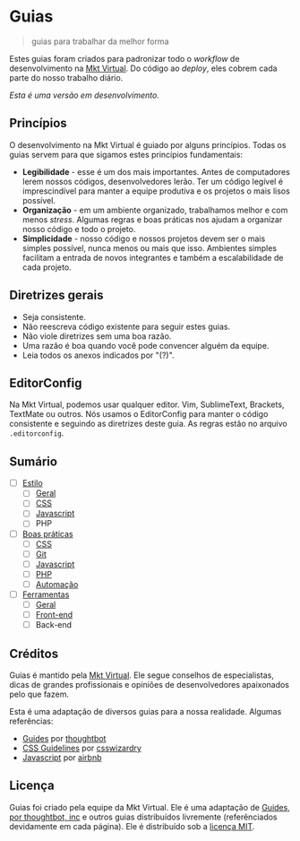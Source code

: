 # Guias
> guias para trabalhar da melhor forma

Estes guias foram criados para padronizar todo o *workflow* de desenvolvimento na [Mkt Virtual](http://mktvirtual.com.br/). Do código ao *deploy*, eles cobrem cada parte do nosso trabalho diário.

*Esta é uma versão em desenvolvimento.*

## Princípios

O desenvolvimento na Mkt Virtual é guiado por alguns princípios. Todas os guias servem para que sigamos estes princípios fundamentais:

- **Legibilidade** - esse é um dos mais importantes. Antes de computadores lerem nossos códigos, desenvolvedores lerão. Ter um código legível é imprescindível para manter a equipe produtiva e os projetos o mais lisos possível.
- **Organização** - em um ambiente organizado, trabalhamos melhor e com menos *stress*. Algumas regras e boas práticas nos ajudam a organizar nosso código e todo o projeto.
- **Simplicidade** - nosso código e nossos projetos devem ser o mais simples possível, nunca menos ou mais que isso. Ambientes simples facilitam a entrada de novos integrantes e também a escalabilidade de cada projeto.

## Diretrizes gerais

- Seja consistente.
- Não reescreva código existente para seguir estes guias.
- Não viole diretrizes sem uma boa razão.
- Uma razão é boa quando você pode convencer alguém da equipe.
- Leia todos os anexos indicados por "(?)".

## EditorConfig

Na Mkt Virtual, podemos usar qualquer editor. Vim, SublimeText, Brackets, TextMate ou outros. Nós usamos o EditorConfig para manter o código consistente e seguindo as diretrizes deste guia. As regras estão no arquivo `.editorconfig`.

## Sumário

- [ ] [Estilo](https://github.com/mktvirtual/guias/tree/master/estilo)
    - [ ] [Geral](https://github.com/mktvirtual/guias/tree/master/estilo/geral)
    - [ ] [CSS](https://github.com/mktvirtual/guias/tree/master/estilo/CSS)
    - [ ] [Javascript](https://github.com/mktvirtual/guias/tree/master/estilo/javascript)
    - [ ] PHP

- [ ] [Boas práticas](https://github.com/mktvirtual/guias/tree/master/boas-praticas)
    - [ ] [CSS](https://github.com/mktvirtual/guias/tree/master/boas-praticas/CSS)
    - [ ] [Git](https://github.com/mktvirtual/guias/tree/master/boas-praticas/git)
    - [ ] [Javascript](https://github.com/mktvirtual/guias/tree/master/boas-praticas/javascript)
    - [ ] [PHP](https://github.com/mktvirtual/guias/tree/master/boas-praticas/php)
    - [ ] [Automação](https://github.com/mktvirtual/guias/tree/master/boas-praticas/automacao)

- [ ] [Ferramentas](https://github.com/mktvirtual/guias/tree/master/ferramentas)
    - [ ] [Geral](https://github.com/mktvirtual/guias/tree/master/ferramentas#geral)
    - [ ] [Front-end](https://github.com/mktvirtual/guias/tree/master/ferramentas#front-end)
    - [ ] Back-end

## Créditos

Guias é mantido pela [Mkt Virtual](http://mktvirtual.com.br/). Ele segue conselhos de especialistas, dicas de grandes profissionais e opiniões de desenvolvedores apaixonados pelo que fazem.

Esta é uma adaptação de diversos guias para a nossa realidade. Algumas referências:

- [Guides](https://github.com/thoughtbot/guides) por [thoughtbot](https://github.com/thoughtbot)
- [CSS Guidelines](https://github.com/csswizardry/CSS-Guidelines) por [csswizardry](https://github.com/csswizardry)
- [Javascript](https://github.com/airbnb/javascript) por [airbnb](https://github.com/airbnb)

## Licença

Guias foi criado pela equipe da Mkt Virtual. Ele é uma adaptação de [Guides, por thoughtbot, inc](https://github.com/thoughtbot/guides) e outros guias distribuídos livremente (referênciados devidamente em cada página). Ele é distribuído sob a [licença MIT](https://github.com/mktvirtual/guias/tree/master/LICENSE).
